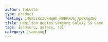 ```yaml
---
author: tokodab
type: product
featimg: 14UH3iKsZUkHqHk_M9BPXU6j7p6K4gZNC
title: Hamilton Quotes Samsung Galaxy S9 Case
tags: [samsung, galaxy, s9]
category: [samsung]
---
```

